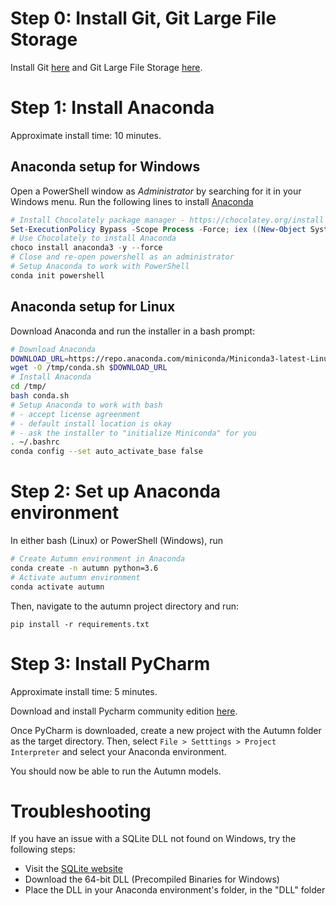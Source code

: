 # Step 0: Install Git, Git Large File Storage

Install Git [here](https://git-scm.com/downloads) and Git Large File Storage [here](https://git-lfs.github.com/).

# Step 1: Install Anaconda

Approximate install time: 10 minutes.

## Anaconda setup for Windows

Open a PowerShell window as _Administrator_ by searching for it in your Windows menu. Run the following lines to install [Anaconda](https://www.anaconda.com/)

```powershell
# Install Chocolately package manager - https://chocolatey.org/install
Set-ExecutionPolicy Bypass -Scope Process -Force; iex ((New-Object System.Net.WebClient).DownloadString('https://chocolatey.org/install.ps1'))
# Use Chocolately to install Anaconda
choco install anaconda3 -y --force
# Close and re-open powershell as an administrator
# Setup Anaconda to work with PowerShell
conda init powershell
```

## Anaconda setup for Linux

Download Anaconda and run the installer in a bash prompt:

```bash
# Download Anaconda
DOWNLOAD_URL=https://repo.anaconda.com/miniconda/Miniconda3-latest-Linux-x86_64.sh
wget -O /tmp/conda.sh $DOWNLOAD_URL
# Install Anaconda
cd /tmp/
bash conda.sh
# Setup Anaconda to work with bash
# - accept license agreenment
# - default install location is okay
# - ask the installer to "initialize Miniconda" for you
. ~/.bashrc
conda config --set auto_activate_base false
```

# Step 2: Set up Anaconda environment

In either bash (Linux) or PowerShell (Windows), run

```bash
# Create Autumn environment in Anaconda
conda create -n autumn python=3.6
# Activate autumn environment
conda activate autumn
```

Then, navigate to the autumn project directory and run:

```
pip install -r requirements.txt
```

# Step 3: Install PyCharm

Approximate install time: 5 minutes.

Download and install Pycharm community edition [here](https://www.jetbrains.com/pycharm/download/#section=windows).

Once PyCharm is downloaded, create a new project with the Autumn folder as the target directory.
Then, select `File > Setttings > Project Interpreter` and select your Anaconda environment.

You should now be able to run the Autumn models.

# Troubleshooting

If you have an issue with a SQLite DLL not found on Windows, try the following steps:

- Visit the [SQLite website](https://www.sqlite.org/download.html)
- Download the 64-bit DLL (Precompiled Binaries for Windows)
- Place the DLL in your Anaconda environment's folder, in the "DLL" folder
